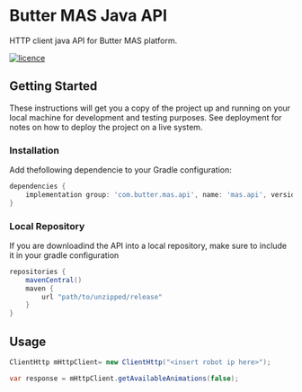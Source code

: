 # Butter MAS Java API
HTTP client java API for Butter MAS platform.

[![licence](https://img.shields.io/github/license/butter-robotics/Butter.MAS.JavascriptAPI.svg)](https://github.com/butter-robotics/Butter.MAS.JavascriptAPI/blob/master/LICENSE)

## Getting Started

These instructions will get you a copy of the project up and running on your local machine for development and testing purposes. See deployment for notes on how to deploy the project on a live system.

### Installation


Add thefollowing dependencie to your Gradle configuration:
```gradle
dependencies {
    implementation group: 'com.butter.mas.api', name: 'mas.api', version: '2.0.0'
}
```

### Local Repository
If you are downloadind the API into a local repository, make sure to include it in your gradle configuration
```gradle
repositories {
    mavenCentral()
    maven {
        url "path/to/unzipped/release"
    }
}
```

## Usage

```java
ClientHttp mHttpClient= new ClientHttp("<insert robot ip here>");

var response = mHttpClient.getAvailableAnimations(false);
```
